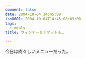 ```yaml
---
comment: false
date: 2004-10-04 14:45:08
iso8601: 2004-10-04T14:45:08+09:00
tags:
  - meals
title: ウィンナー＆ナゲット＆…

---
```


<div class="entry-body">
  <p>今日は肉々しいメニューだった。</p>
</div>
